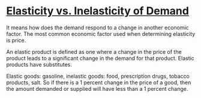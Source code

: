 # [Elasticity vs. Inelasticity of Demand](https://www.investopedia.com/ask/answers/012915/what-difference-between-inelasticity-and-elasticity-demand.asp)

It means how does the demand respond to a change in another economic factor.  The most common economic factor used when determining elasticity is price.

An elastic product is defined as one where a change in the price of the product leads to a significant change in the demand for that product. Elastic products have substitutes.

Elastic goods: gasoline, inelastic goods: food, prescription drugs, tobacco products, salt. So if there is a 1 percent change in the price of a good, then the amount demanded or supplied will have less than a 1 percent change.
